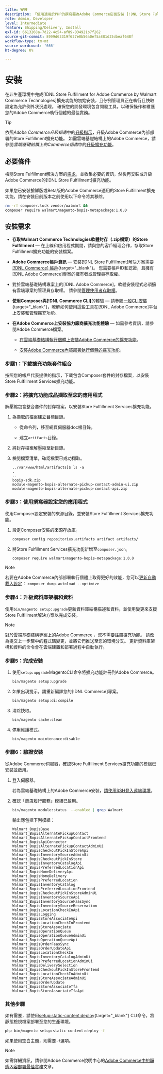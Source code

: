 ```yaml
---
title: 安裝
description: 「使用適用於PHP的撰寫器為Adobe Commerce店面安裝 [!DNL Store Fulfillment solution] 。」
role: Admin, Developer
level: Intermediate
feature: Shipping/Delivery, Install
exl-id: 6613268a-7d22-4c54-af89-834921b7f262
source-git-commit: 8999d63319f627e0b56a0ef5a881d25dbeaf648f
workflow-type: tm+mt
source-wordcount: '666'
ht-degree: 0%

---
```



# 安裝

在非生產環境中完成[!DNL Store Fulfillment for Adobe Commerce by Walmart Commerce Technologies]擴充功能的初始安裝，且佇列管理員正在執行且快取設定為允許例外狀況處理。 確保您的開發環境包含開發工具，以確保操作和維護您的Adobe Commerce執行個體的最佳實務。

>[!TIP]
>
>依照&#x200B;_Adobe Commerce升級指南_&#x200B;中的[升級指示](https://experienceleague.adobe.com/docs/commerce-operations/upgrade-guide/modules/upgrade.html)，升級Adobe Commerce內部部署的Store Fulfillment擴充功能。 如需雲端基礎結構上的Adobe Commerce，請參閱&#x200B;*雲端基礎結構上的Commerce指南*&#x200B;中的[升級擴充功能](https://experienceleague.adobe.com/docs/commerce-cloud-service/user-guide/configure-store/extensions.html#upgrade-an-extension)。

## 必要條件

檢閱Store Fulfillment解決方案的[需求](solution-requirements.md)，並收集必要的資訊，然後再安裝或升級Adobe Commerce的[!DNL Store Fulfillment]擴充功能。

如果您已安裝搶鮮版或Beta版的Adobe Commerce適用的Store Fulfillment擴充功能，請在安裝目前版本之前使用以下命令將其移除。

```bash
rm -rf composer.lock vendor/walmart &&
composer require walmart/magento-bopis-metapackage:1.0.0
```

## 安裝需求

- **存取Walmart Commerce Technologies軟體封存（.zip檔案）的Store Fulfillment** — 在上線和啟用程式期間，請與您的客戶經理合作，存取Store Fulfillment擴充功能的安裝檔案。

- **Adobe Commerce帳戶資訊** — 安裝[!DNL Store Fulfillment]解決方案需要[[!DNL Commerce] 帳戶](https://docs.magento.com/user-guide/magento/magento-account.html){target="_blank"}。 您需要帳戶ID和認證，且擁有[!DNL Adobe Commerce]專案的擁有者或管理員存取權。

- 對於雲端基礎結構專案上的[!DNL Adobe Commerce]，軟體安裝程式必須擁有雲端專案的管理員存取權。 請參閱[管理使用者存取權](https://devdocs.magento.com/cloud/project/user-admin.html)。

- **使用Composer與[!DNL Commerce CLI]**&#x200B;的體驗 — 請參閱[一般CLI安裝](https://devdocs.magento.com/extensions/install/){target="_blank"}，瞭解如何使用這些工具在[!DNL Adobe Commerce]平台上安裝和管理擴充功能。

- **在Adobe Commerce上安裝協力廠商擴充功能體驗** — 如需參考資訊，請參閱Adobe Commerce檔案。

   - [在雲端基礎結構執行個體上安裝Adobe Commerce的擴充功能](https://devdocs.magento.com/cloud/howtos/install-components.html#install-an-extension)。

   - [安裝Adobe Commerce內部部署執行個體的擴充功能](https://devdocs.magento.com/extensions/install/)。

### 步驟1：下載擴充功能套件組合

按照您的帳戶代表提供的指示，下載包含Composer套件的封存檔案，以安裝Store Fulfillment Services擴充功能。

### 步驟2：將擴充功能成品擷取至您的應用程式

解壓縮包含整合套件的封存檔案，以安裝Store Fulfillment Services擴充功能。

1. 為擷取的檔案建立目標目錄。

   - 從命令列，移至網頁伺服器doc根目錄。

   - 建立`artifacts`目錄。

1. 將封存檔案解壓縮至新目錄。

1. 檢閱檔案清單，確認檔案已成功擷取。

   ```
   ../var/www/html/artifacts]$ ls -a
   .
   ..
   bopis-sdk.zip
   module-magento-bopis-alternate-pickup-contact-admin-ui.zip
   module-magento-bopis-alternate-pickup-contact-api.zip
   ```

### 步驟3：使用撰寫器設定您的應用程式

使用Composer設定安裝的來源目錄，並安裝Store Fulfillment Services擴充功能。

1. 設定Composer安裝的來源存放庫。

   ```bash
   composer config repositories.artifacts artifact artifacts/
   ```

1. 將Store Fulfillment Services擴充功能新增至`composer.json`。

   ```bash
   composer require walmart/magento-bopis-metapackage:1.0.0
   ```

>[!NOTE]
>
>若要在Adobe Commerce內部部署執行個體上取得更好的效能，您可以[更新自動載入設定](https://experienceleague.adobe.com/docs/commerce-operations/performance-best-practices/deployment-flow.html#update-the-autoloader)： `composer dump-autoload --optimize`

### 步驟4：升級資料庫架構和資料

使用`bin/magento setup:upgrade`更新資料庫結構描述和資料，並使用變更來支援Store Fulfillment解決方案以完成安裝。

>[!NOTE]
>
>對於雲端基礎結構專案上的Adobe Commerce ，您不需要註冊擴充功能。 請改為提交上一步驟中的程式碼變更，並將它們推送至您的環境分支。 更新資料庫架構和資料的命令會在雲端建置和部署過程中自動執行。

### 步驟5：完成安裝

1. 使用`setup:upgrade`MagentoCLI命令將擴充功能註冊到Adobe Commerce。

   ```bash
   bin/magento setup:upgrade
   ```

1. 如果出現提示，請重新編譯您的[!DNL Commerce]專案。

   ```bash
   bin/magento setup:di:compile
   ```

1. 清除快取。

   ```bash
   bin/magento cache:clean
   ```

1. 停用維護模式。

   ```bash
   bin/magento maintenance:disable
   ```

### 步驟6：驗證安裝

從Adobe Commerce伺服器，確認Store Fulfillment Services擴充功能的模組已安裝並啟用。

1. 登入伺服器。

   若為雲端基礎結構上的Adobe Commerce安裝，[請使用SSH登入遠端環境](https://devdocs.magento.com/cloud/env/environments-ssh.html#ssh)。

1. 確認「商店履行服務」模組已啟用。

   ```bash
   bin/magento module:status  --enabled | grep Walmart
   ```

   輸出應包括下列模組：

   ```
   Walmart_BopisBase
   Walmart_BopisAlternatePickupContact
   Walmart_BopisAlternatePickupContactFrontend
   Walmart_BopisApiConnector
   Walmart_BopisAlternatePickupContactAdminUi
   Walmart_BopisCheckoutPickInStoreApi
   Walmart_BopisInventorySourceAdminUi
   Walmart_BopisCheckoutPickInStore
   Walmart_BopisInventoryCatalogApi
   Walmart_BopisPreferredLocationApi
   Walmart_BopisHomeDeliveryApi
   Walmart_BopisHomeDelivery
   Walmart_BopisPreferredLocation
   Walmart_BopisInventoryCatalog
   Walmart_BopisPreferredLocationFrontend
   Walmart_BopisCheckoutPickInStoreAdminUi
   Walmart_BopisInventorySourceApi
   Walmart_BopisInventorySourceFaasSync
   Walmart_BopisInventorySourceReservation
   Walmart_BopisLocationCheckInApi
   Walmart_BopisLogging
   Walmart_BopisStoreAssociateApi
   Walmart_BopisLocationCheckInFrontend
   Walmart_BopisStoreAssociate
   Walmart_BopisOperationQueue
   Walmart_BopisOperationQueueAdminUi
   Walmart_BopisOperationQueueApi
   Walmart_BopisOrderFaasSync
   Walmart_BopisOrderUpdateApi
   Walmart_BopisLocationCheckIn
   Walmart_BopisInventoryCatalogAdminUi
   Walmart_BopisPreferredLocationAdminUi
   Walmart_BopisDeliverySelection
   Walmart_BopisCheckoutPickInStoreFrontend
   Walmart_BopisLocationCheckInAdminUi
   Walmart_BopisStoreAssociateAdminUi
   Walmart_BopisOrderUpdate
   Walmart_BopisStoreAssociateTfa
   Walmart_BopisStoreAssociateTfaApi
   ```

### 其他步驟

如有需要，請使用[setup:static-content:deploy](https://experienceleague.adobe.com/docs/commerce-operations/reference/commerce-on-premises.html){target="_blank"} CLI命令，將靜態檢視檔案部署至您的生產環境。

```bash
php bin/magento setup:static-content:deploy -f
```

如果使用空白主題，則需要`-f`選項。

>[!NOTE]
>
>如需詳細資訊，請參閱Adobe Commerce說明中心的[Adobe Commerce中的靜態內容部署最佳實務](https://experienceleague.adobe.com/docs/commerce-operations/implementation-playbook/best-practices/development/static-content-deployment.html)文章。



